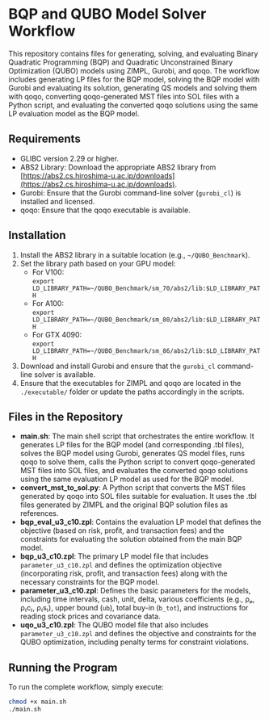 # BQP and QUBO Model Solver Workflow

This repository contains files for generating, solving, and evaluating Binary Quadratic Programming (BQP) and Quadratic Unconstrained Binary Optimization (QUBO) models using ZIMPL, Gurobi, and qoqo. The workflow includes generating LP files for the BQP model, solving the BQP model with Gurobi and evaluating its solution, generating QS models and solving them with qoqo, converting qoqo-generated MST files into SOL files with a Python script, and evaluating the converted qoqo solutions using the same LP evaluation model as the BQP model.

## Requirements
- GLIBC version 2.29 or higher.
- ABS2 Library: Download the appropriate ABS2 library from [https://abs2.cs.hiroshima-u.ac.jp/downloads](https://abs2.cs.hiroshima-u.ac.jp/downloads).
- Gurobi: Ensure that the Gurobi command-line solver (`gurobi_cl`) is installed and licensed.
- qoqo: Ensure that the qoqo executable is available.

## Installation
1. Install the ABS2 library in a suitable location (e.g., `~/QUBO_Benchmark`).
2. Set the library path based on your GPU model:
   - For V100:  
     `export LD_LIBRARY_PATH=~/QUBO_Benchmark/sm_70/abs2/lib:$LD_LIBRARY_PATH`
   - For A100:  
     `export LD_LIBRARY_PATH=~/QUBO_Benchmark/sm_80/abs2/lib:$LD_LIBRARY_PATH`
   - For GTX 4090:  
     `export LD_LIBRARY_PATH=~/QUBO_Benchmark/sm_86/abs2/lib:$LD_LIBRARY_PATH`
3. Download and install Gurobi and ensure that the `gurobi_cl` command-line solver is available.
4. Ensure that the executables for ZIMPL and qoqo are located in the `./executable/` folder or update the paths accordingly in the scripts.

## Files in the Repository
- **main.sh**: The main shell script that orchestrates the entire workflow. It generates LP files for the BQP model (and corresponding .tbl files), solves the BQP model using Gurobi, generates QS model files, runs qoqo to solve them, calls the Python script to convert qoqo-generated MST files into SOL files, and evaluates the converted qoqo solutions using the same evaluation LP model as used for the BQP model.
- **convert_mst_to_sol.py**: A Python script that converts the MST files generated by qoqo into SOL files suitable for evaluation. It uses the .tbl files generated by ZIMPL and the original BQP solution files as references.
- **bqp_eval_u3_c10.zpl**: Contains the evaluation LP model that defines the objective (based on risk, profit, and transaction fees) and the constraints for evaluating the solution obtained from the main BQP model.
- **bqp_u3_c10.zpl**: The primary LP model file that includes `parameter_u3_c10.zpl` and defines the optimization objective (incorporating risk, profit, and transaction fees) along with the necessary constraints for the BQP model.
- **parameter_u3_c10.zpl**: Defines the basic parameters for the models, including time intervals, cash, unit, delta, various coefficients (e.g., ρₚ, ρ₍c₎, ρ₍s₎), upper bound (`ub`), total buy-in (`b_tot`), and instructions for reading stock prices and covariance data.
- **uqo_u3_c10.zpl**: The QUBO model file that also includes `parameter_u3_c10.zpl` and defines the objective and constraints for the QUBO optimization, including penalty terms for constraint violations.

## Running the Program
To run the complete workflow, simply execute:
```bash
chmod +x main.sh
./main.sh
```
